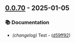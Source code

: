 ## [0.0.70](https://github.com/helmut-hoffer-von-ankershoffen/starbridge/compare/v0.0.69..v0.0.70) - 2025-01-05

### 📚 Documentation

- *(changelog)* Test - ([d59ff92](https://github.com/helmut-hoffer-von-ankershoffen/starbridge/commit/d59ff92d332c32812acc843ef4d0bd373ea953ab))

